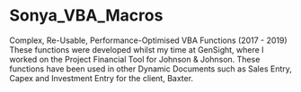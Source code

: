 # Sonya_VBA_Macros
Complex, Re-Usable, Performance-Optimised VBA Functions (2017 - 2019)
These functions were developed whilst my time at GenSight, where I worked on the Project Financial Tool for Johnson & Johnson.
These functions have been used in other Dynamic Documents such as Sales Entry, Capex and Investment Entry for the client, Baxter.
